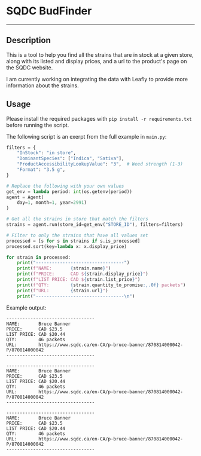 # SQDC BudFinder

---

## Description
This is a tool to help you find all the strains that are in stock at a given store, 
along with its listed and display prices, and a url to the product's page on the SQDC website.

I am currently working on integrating the data with Leafly to provide more information about the strains.

## Usage
Please install the required packages with `pip install -r requirements.txt` before running the script.

The following script is an exerpt from the full example in `main.py`:
```python
filters = {
    "InStock": "in store",
    "DominantSpecies": ["Indica", "Sativa"],
    "ProductAccessibilityLookupValue": "3",  # Weed strength (1-3)
    "Format": "3.5 g",
}

# Replace the following with your own values
get_env = lambda period: int(os.getenv(period))
agent = Agent(
    day=1, month=1, year=2991)
)

# Get all the strains in store that match the filters
strains = agent.run(store_id=get_env("STORE_ID"), filters=filters)

# Filter to only the strains that have all values set
processed = [s for s in strains if s.is_processed]
processed.sort(key=lambda x: x.display_price)

for strain in processed:
    print("---------------------------------")
    print(f"NAME:       {strain.name}")
    print(f"PRICE:      CAD ${strain.display_price}")
    print(f"LIST PRICE: CAD ${strain.list_price}")
    print(f"QTY:        {strain.quantity_to_promise:,.0f} packets")
    print(f"URL:        {strain.url}")
    print("---------------------------------\n")
```
Example output:
```
---------------------------------
NAME:       Bruce Banner
PRICE:      CAD $23.5
LIST PRICE: CAD $20.44
QTY:        46 packets
URL:        https://www.sqdc.ca/en-CA/p-bruce-banner/870814000042-P/870814000042
---------------------------------

---------------------------------
NAME:       Bruce Banner
PRICE:      CAD $23.5
LIST PRICE: CAD $20.44
QTY:        46 packets
URL:        https://www.sqdc.ca/en-CA/p-bruce-banner/870814000042-P/870814000042
---------------------------------

---------------------------------
NAME:       Bruce Banner
PRICE:      CAD $23.5
LIST PRICE: CAD $20.44
QTY:        46 packets
URL:        https://www.sqdc.ca/en-CA/p-bruce-banner/870814000042-P/870814000042
---------------------------------

```